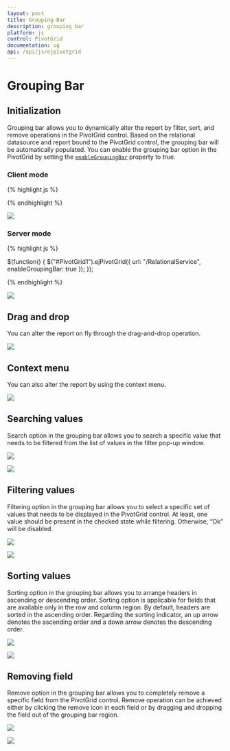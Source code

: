 ```yaml
---
layout: post
title: Grouping-Bar
description: grouping bar
platform: js
control: PivotGrid
documentation: ug
api: /api/js/ejpivotgrid
---
```


# Grouping Bar

## Initialization 
Grouping bar allows you to dynamically alter the report by filter, sort, and remove operations in the PivotGrid control. Based on the relational datasource and report bound to the PivotGrid control, the grouping bar will be automatically populated. You can enable the grouping bar option in the PivotGrid by setting the [`enableGroupingBar`](/api/js/ejpivotgrid#members:enablegroupingbar) property to true.

### Client mode

{% highlight js %}

  <script type="text/javascript">

  // Datasource
  
    $(function() {
        $("#PivotGrid1").ejPivotGrid({
            dataSource: {
                data: pivotData,
                rows: [{
                    fieldName: "Country",
                    fieldCaption: "Country",
                    sortOrder: ej.PivotAnalysis.SortOrder.Ascending
                }, {
                    fieldName: "State",
                    fieldCaption: "State",
                    sortOrder: ej.PivotAnalysis.SortOrder.Descending
                }],
                columns: [{
                    fieldName: "Product",
                    fieldCaption: "Product"
                }],
                values: [{
                    fieldName: "Amount",
                    fieldCaption: "Amount"
                }, {
                    fieldName: "Quantity",
                    fieldCaption: "Quantity"
                }],
                filters: [{
                    fieldName: "Date",
                    fieldCaption: "Date",
                    filterItems: {
                        filterType: ej.PivotAnalysis.FilterType.Exclude,
                        values: ["FY 2005"]
                    }
                }]
            },
            enableGroupingBar: true
        });
    });
</script>


{% endhighlight %}

![](Grouping-Bar_images/ClientsideGr.png)


### Server mode

{% highlight js %}

$(function() {
    $("#PivotGrid1").ejPivotGrid({
       url: "/RelationalService",
        enableGroupingBar: true
    });
});

{% endhighlight %}

![](Grouping-Bar_images/groupingbar.png)

## Drag and drop

You can alter the report on fly through the drag-and-drop operation.

![](Grouping-Bar_images/GBar_Rel.png)

## Context menu

You can also alter the report by using the context menu.

![](Grouping-Bar_images/CMenu_Rel.png)

## Searching values
Search option in the grouping bar allows you to search a specific value that needs to be filtered from the list of values in the filter pop-up window.

![](Grouping-Bar_images/groupingbar-filter.png)

![](Grouping-Bar_images/groupingbar-search.png)

## Filtering values
Filtering option in the grouping bar allows you to select a specific set of values that needs to be displayed in the PivotGrid control. At least, one value should be present in the checked state while filtering. Otherwise, “Ok” will be disabled.

![](Grouping-Bar_images/groupingbar-filter.png)

![](Grouping-Bar_images/groupingbar-filter1.png)

## Sorting values
Sorting option in the grouping bar allows you to arrange headers in ascending or descending order. Sorting option is applicable for fields that are available only in the row and column region. By default, headers are sorted in the ascending order. Regarding the sorting indicator, an up arrow denotes the ascending order and a down arrow denotes the descending order.

![](Grouping-Bar_images/groupingbar-sort.png)

![](Grouping-Bar_images/groupingbar-sort-grid.png)

## Removing field
Remove option in the grouping bar allows you to completely remove a specific field from the PivotGrid control. Remove operation can be achieved either by clicking the remove icon in each field or by dragging and dropping the field out of the grouping bar region.

![](Grouping-Bar_images/groupingbar-remove.png)

![](Grouping-Bar_images/groupingbar-remove-grid.png)


